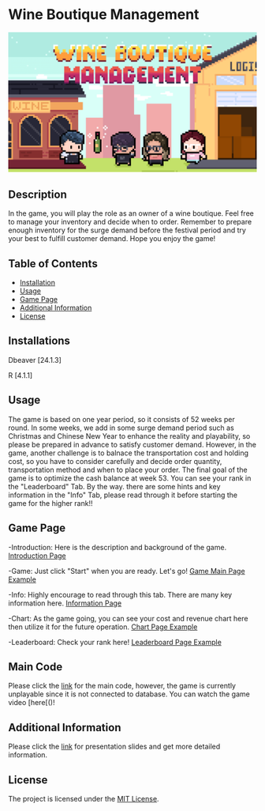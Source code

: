 # Wine Boutique Management

![Logo](Thumbnail.png)

## Description

In the game, you will play the role as an owner of a wine boutique. Feel free to manage your inventory and decide when to order. Remember to prepare enough inventory for the surge demand before the festival period and try your best to fulfill customer demand. 
Hope you enjoy the game!


## Table of Contents

- [Installation](#installation)
- [Usage](#usage)
- [Game Page](#game-page)
- [Additional Information](#Additional-Information)
- [License](#license)


## Installations
Dbeaver [24.1.3]

R [4.1.1]

## Usage

The game is based on one year period, so it consists of 52 weeks per round. In some weeks, we add in some surge demand period such as Christmas and Chinese New Year to enhance the reality and playability, so please be prepared in advance to satisfy customer demand. However, in the game, another challenge is to balnace the transportation cost and holding cost, so you have to consider carefully and decide order quantity, transportation method and when to place your order. The final goal of the game is to optimize the cash balance at week 53. You can see your rank in the "Leaderboard" Tab. By the way. there are some hints and key information in the "Info" Tab, please read through it before starting the game for the higher rank!!

## Game Page

-Introduction: Here is the description and background of the game. [Introduction Page](login.png)

-Game: Just click "Start" when you are ready. Let's go!  [Game Main Page Example](png)

-Info: Highly encourage to read through this tab. There are many key information here.  [Information Page](info.gif)

-Chart: As the game going, you can see your cost and revenue chart here then utilize it for the future operation.  [Chart Page Example](png)

-Leaderboard: Check your rank here!  [Leaderboard Page Example](Leaderboard.png)


## Main Code
Please click the [link](maincode.R) for the main code, however, the game is currently unplayable since it is not connected to database.
You can watch the game video [here[()!

## Additional Information
Please click the [link](Presentation.pdf) for presentation slides and get more detailed information. 


## License

The project is licensed under the [MIT License](LICENSE).

